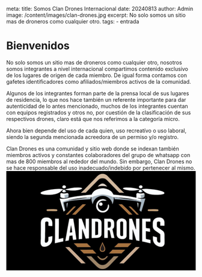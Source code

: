 meta:
  title: Somos Clan Drones Internacional
  date: 20240813
  author: Admin
  image: /content/images/clan-drones.jpg
  excerpt: No solo somos un sitio mas de droneros como cualquier otro. 
  tags:
    - entrada

# Bienvenidos

No solo somos un sitio mas de droneros como cualquier otro, nosotros somos integrantes a nivel internacional
  compartimos contenido exclusivo de los lugares de origen de cada miembro. 
  De igual forma contamos con gafetes identificadores como afiliados/miembros
  activos de la comunidad. 
  
Algunos de los integrantes forman parte de la prensa local de sus lugares de residencia, lo que nos hace también un referente
  importante para dar autenticidad de lo antes mencionado, muchos de los integrantes cuentan con equipos registrados y otros no, por cuestión de la clasificación
  de sus respectivos drones, claro está que nos referimos a la categoría micro. 
  
  Ahora bien depende del uso de cada quien, uso recreatívo o uso laboral, siendo 
  la segunda mencionada acreedora de un permiso y/o registro. 
  
  Clan Drones es una comunidad y sitio web donde se indexan también miembros activos y constantes colaboradores del grupo de whatsapp con mas de 800 miembros
  al rededor del mundo. 
  Sin embargo, Clan Drones no se hace responsable del uso inadecuado/indebido por pertenecer al mismo.
![header](/images/clan-drones.jpg)
